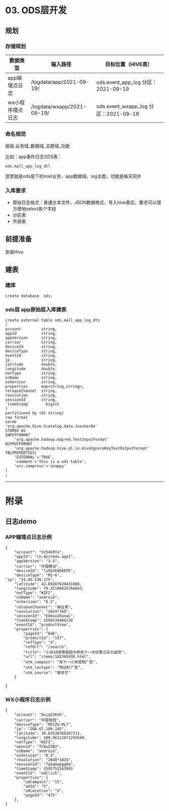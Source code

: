 # 03. ODS层开发

## 规划

### 存储规划

|  数据类型   | 输入路径  |目标位置（HIVE表）  |
|  ----  | ----  | ----  |
| app端埋点日志  | /logdata/app/2021-09-19/| ods.event_app_log    分区：2021-09-19 |
| wx小程序埋点日志  | /logdata/wxapp/2021-09-19/ | ods.event_wxapp_log  分区：2021-09-19 |

### 命名规范

层级.业务域_数据域_主题域_功能

比如：app事件日志ODS表：  

	ods.mall_app_log_dtl 

意思就是ods层下的mall业务，app数据域，log主题，功能是每天同步

### 入库要求

* 原始日志格式：普通文本文件，JSON数据格式，导入hive表后，要求可以很方便地select各个字段
* 分区表
* 外部表

## 前提准备

安装Hive

## 建表

### 建库

	create database  ods;

###  ods层 app原始层入库建表

	create external table ods.mall_app_log_dts
	(
	account         string,           
	appId           string,           
	appVersion      string,           
	carrier         string,           
	deviceId        string,           
	deviceType      string,           
	eventId         string,           
	ip              string,           
	latitude        double,           
	longitude       double,           
	netType         string,           
	osName          string,           
	osVersion       string,           
	properties      map<string,string>,                            
	releaseChannel  string,           
	resolution      string,           
	sessionId       string,           
	`timeStamp`       bigint  
	)   
	partitioned by (dt string)
	row format 
	serde 
	'org.apache.hive.hcatalog.data.JsonSerDe' 
	STORED AS 
	INPUTFORMAT 
	    'org.apache.hadoop.mapred.TextInputFormat'
	OUTPUTFORMAT 
	    'org.apache.hadoop.hive.ql.io.HiveIgnoreKeyTextOutputFormat'
	TBLPROPERTIES(
	    'EXTERNAL'='TRUE',
	    'comment'='this is a ods table',
	    'orc.compress'='snappy'
	)
	;   



---
# 附录



## 日志demo

### APP端埋点日志示例

	{
		"account": "Vz54E9Ya",
		"appId": "cn.doitedu.app1",
		"appVersion": "3.4",
		"carrier": "中国移动",
		"deviceId": "lzhDJKAEKEPE",
		"deviceType": "MI-6",
	"ip": "24.93.136.175",
		"latitude": 42.09287620431088,
		"longitude": 79.42106825764643,
		"netType": "WIFI",
		"osName": "android",
		"osVersion": "6.5",
		"releaseChannel": "豌豆荚",
		"resolution": "1024*768",
		"sessionId": "EUbuoZXoxwL",
		"timeStamp": 1594534406220
		"eventId": "productView",
		"properties": {
			"pageId": "646",
			"productId": "157",
			"refType": "4",
			"refUrl": "/search",
			"title": "小米10至尊版超大杯双十一大优惠立买力返现",
			"url": "items/182365930.html",
			"utm_campain": "双十一小米促销广告",
			"utm_loctype": "侧边栏广告",
			"utm_source": "爱奇艺"
		}
		
	}



### WX小程序日志示例

	{
		"account": "OojqS36Vk",
		"carrier": "中国电信",
		"deviceType": "MEIZU-ML7",
		"ip": "208.67.109.145",
		"latitude": 39.83538766367311,
		"longitude": 109.96112871255549,
		"netType": "WIFI",
		"openid": "TCEwZZNJ",
		"osName": "android",
		"osVersion": "8.5",
		"resolution": "2048*1024",
		"sessionId": "7qSqmopgg0q",
		"timeStamp": 1595752563993
		"eventId": "adClick",
		"properties": {
			"adCampain": "15",
			"adId": "5",
			"adLocation": "2",
			"pageId": "475"
		},
	}


